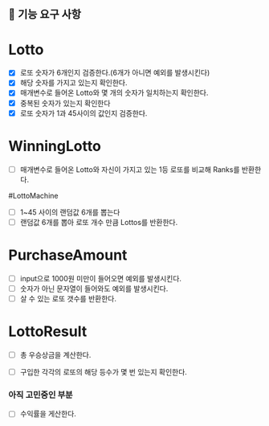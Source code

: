 ## 🚀 기능 요구 사항

# Lotto
- [x] 로또 숫자가 6개인지 검증한다.(6개가 아니면 예외를 발생시킨다)
- [x] 해당 숫자를 가지고 있는지 확인한다.
- [x] 매개변수로 들어온 Lotto와 몇 개의 숫자가 일치하는지 확인한다.
- [x] 중복된 숫자가 있는지 확인한다
- [x] 로또 숫자가 1과 45사이의 값인지 검증한다.

# WinningLotto
- [ ] 매개변수로 들어온 Lotto<List>와 자신이 가지고 있는 1등 로또를 비교해 Ranks를 반환한다.

#LottoMachine
- [ ] 1~45 사이의 랜덤값 6개를 뽑는다
- [ ] 랜덤값 6개를 뽑아 로또 개수 만큼 Lottos를 반환한다.

# PurchaseAmount
- [ ] input으로 1000원 미만이 들어오면 예외를 발생시킨다.
- [ ] 숫자가 아닌 문자열이 들어와도 예외를 발생시킨다.
- [ ] 살 수 있는 로또 갯수를 반환한다.

# LottoResult
- [ ] 총 우승상금을 계산한다.
- [ ] 구입한 각각의 로또의 해당 등수가 몇 번 있는지 확인한다.


### 아직 고민중인 부분 
- [ ] 수익률을 게산한다.
